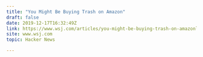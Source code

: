 ```yaml
---
title: "You Might Be Buying Trash on Amazon"
draft: false
date: 2019-12-17T16:32:49Z
link: https://www.wsj.com/articles/you-might-be-buying-trash-on-amazonliterally-11576599910?utm_medium=RSS&utm_source=hune
site: www.wsj.com
topic: Hacker News  

---
```

